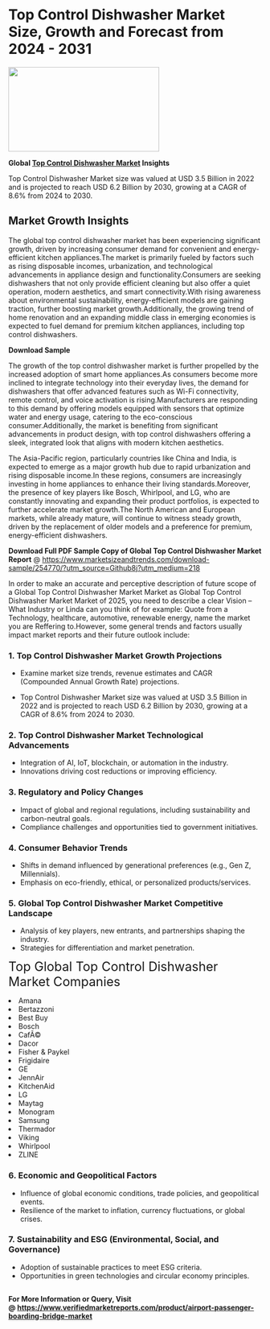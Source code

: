 <H1>Top Control Dishwasher Market Size, Growth and Forecast from 2024 - 2031</H1><img class="aligncenter size-medium wp-image-584254" src="https://thirdeyenews.in/wp-content/uploads/2024/09/Global-Market-Research-300x168.jpeg" alt="" width="300" height="168" /><p><strong>Global&nbsp;<a href="https://www.marketsizeandtrends.com/download-sample/254770/?utm_source=Github8j?utm_medium=218">Top Control Dishwasher Market</a> Insights</strong></p><p>Top Control Dishwasher Market size was valued at USD 3.5 Billion in 2022 and is projected to reach USD 6.2 Billion by 2030, growing at a CAGR of 8.6% from 2024 to 2030.</p><p><h2>Market Growth Insights</h2> <p>The global top control dishwasher market has been experiencing significant growth, driven by increasing consumer demand for convenient and energy-efficient kitchen appliances.The market is primarily fueled by factors such as rising disposable incomes, urbanization, and technological advancements in appliance design and functionality.Consumers are seeking dishwashers that not only provide efficient cleaning but also offer a quiet operation, modern aesthetics, and smart connectivity.With rising awareness about environmental sustainability, energy-efficient models are gaining traction, further boosting market growth.Additionally, the growing trend of home renovation and an expanding middle class in emerging economies is expected to fuel demand for premium kitchen appliances, including top control dishwashers.</p> <p><strong>Download Sample</strong></p> <p>The growth of the top control dishwasher market is further propelled by the increased adoption of smart home appliances.As consumers become more inclined to integrate technology into their everyday lives, the demand for dishwashers that offer advanced features such as Wi-Fi connectivity, remote control, and voice activation is rising.Manufacturers are responding to this demand by offering models equipped with sensors that optimize water and energy usage, catering to the eco-conscious consumer.Additionally, the market is benefiting from significant advancements in product design, with top control dishwashers offering a sleek, integrated look that aligns with modern kitchen aesthetics.</p> <p>The Asia-Pacific region, particularly countries like China and India, is expected to emerge as a major growth hub due to rapid urbanization and rising disposable income.In these regions, consumers are increasingly investing in home appliances to enhance their living standards.Moreover, the presence of key players like Bosch, Whirlpool, and LG, who are constantly innovating and expanding their product portfolios, is expected to further accelerate market growth.The North American and European markets, while already mature, will continue to witness steady growth, driven by the replacement of older models and a preference for premium, energy-efficient dishwashers.</p> <p><span class=""><strong>Download Full PDF Sample Copy of Global Top Control Dishwasher Market Report</strong> @ <a href="https://www.marketsizeandtrends.com/download-sample/254770/?utm_source=Github8j?utm_medium=218" target="_blank">https://www.marketsizeandtrends.com/download-sample/254770/?utm_source=Github8j?utm_medium=218</a></span></p><p>In order to make an accurate and perceptive description of future scope of a Global&nbsp;Top Control Dishwasher Market Market as Global&nbsp;Top Control Dishwasher Market Market of 2025, you need to describe a clear Vision &ndash; What Industry or Linda can you think of for example: Quote from a Technology, healthcare, automotive, renewable energy, name the market you are Reffering to.However, some general trends and factors usually impact market reports and their future outlook include:</p><h3>1.&nbsp;<strong>Top Control Dishwasher Market Growth Projections</strong></h3><ul><li>Examine market size trends, revenue estimates and CAGR (Compounded Annual Growth Rate) projections.</li><li><p>Top Control Dishwasher Market size was valued at USD 3.5 Billion in 2022 and is projected to reach USD 6.2 Billion by 2030, growing at a CAGR of 8.6% from 2024 to 2030.</p></li></ul><h3>2.&nbsp;<strong>Top Control Dishwasher Market Technological Advancements</strong></h3><ul><li>Integration of AI, IoT, blockchain, or automation in the industry.</li><li>Innovations driving cost reductions or improving efficiency.</li></ul><h3>3.&nbsp;<strong>Regulatory and Policy Changes</strong></h3><ul><li>Impact of global and regional regulations, including sustainability and carbon-neutral goals.</li><li>Compliance challenges and opportunities tied to government initiatives.</li></ul><h3>4.&nbsp;<strong>Consumer Behavior Trends</strong></h3><ul><li>Shifts in demand influenced by generational preferences (e.g., Gen Z, Millennials).</li><li>Emphasis on eco-friendly, ethical, or personalized products/services.</li></ul><h3>5.&nbsp;<strong>Global Top Control Dishwasher Market Competitive Landscape</strong></h3><ul><li>Analysis of key players, new entrants, and partnerships shaping the industry.</li><li>Strategies for differentiation and market penetration.</li></ul><p data-pm-slice="1 1 []"><span style="color: inherit; font-family: inherit; font-size: 25px;">Top Global Top Control Dishwasher Market Companies</span></p><div class="" data-test-id=""><p><li>Amana</li><li> Bertazzoni</li><li> Best Buy</li><li> Bosch</li><li> CafÃ©</li><li> Dacor</li><li> Fisher & Paykel</li><li> Frigidaire</li><li> GE</li><li> JennAir</li><li> KitchenAid</li><li> LG</li><li> Maytag</li><li> Monogram</li><li> Samsung</li><li> Thermador</li><li> Viking</li><li> Whirlpool</li><li> ZLINE</li></p></div><h3>6.&nbsp;<strong>Economic and Geopolitical Factors</strong></h3><ul><li>Influence of global economic conditions, trade policies, and geopolitical events.</li><li>Resilience of the market to inflation, currency fluctuations, or global crises.</li></ul><h3>7.&nbsp;<strong>Sustainability and ESG (Environmental, Social, and Governance)</strong></h3><ul><li>Adoption of sustainable practices to meet ESG criteria.</li><li>Opportunities in green technologies and circular economy principles.</li></ul><h2><strong style="font-size: 14px;">For More Information or Query, Visit @&nbsp;</strong><a style="background-color: #ffffff; font-size: 14px;" href="https://www.marketsizeandtrends.com/report/top-control-dishwasher-market/" target="_blank">https://www.verifiedmarketreports.com/product/airport-passenger-boarding-bridge-market</a></h2>